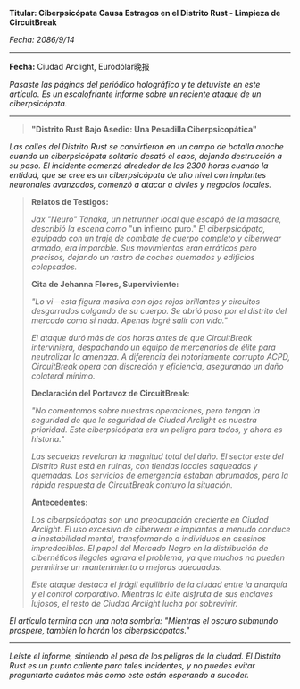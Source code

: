 **Titular: Ciberpsicópata Causa Estragos en el Distrito Rust - Limpieza de CircuitBreak**

_Fecha: 2086/9/14_

---

**Fecha:** Ciudad Arclight, Eurodólar晚报

_Pasaste las páginas del periódico holográfico y te detuviste en este artículo. Es un escalofriante informe sobre un reciente ataque de un ciberpsicópata._

---

> **"Distrito Rust Bajo Asedio: Una Pesadilla Ciberpsicopática"**

_Las calles del Distrito Rust se convirtieron en un campo de batalla anoche cuando un ciberpsicópata solitario desató el caos, dejando destrucción a su paso. El incidente comenzó alrededor de las 2300 horas cuando la entidad, que se cree es un ciberpsicópata de alto nivel con implantes neuronales avanzados, comenzó a atacar a civiles y negocios locales._

> **Relatos de Testigos:**
>
> _Jax "Neuro" Tanaka, un netrunner local que escapó de la masacre, describió la escena como_ "un infierno puro." _El ciberpsicópata, equipado con un traje de combate de cuerpo completo y ciberwear armado, era imparable. Sus movimientos eran erráticos pero precisos, dejando un rastro de coches quemados y edificios colapsados._
>
> **Cita de Jehanna Flores, Superviviente:**
>
> _"Lo vi—esta figura masiva con ojos rojos brillantes y circuitos desgarrados colgando de su cuerpo. Se abrió paso por el distrito del mercado como si nada. Apenas logré salir con vida."_
>
> _El ataque duró más de dos horas antes de que CircuitBreak interviniera, despachando un equipo de mercenarios de élite para neutralizar la amenaza. A diferencia del notoriamente corrupto ACPD, CircuitBreak opera con discreción y eficiencia, asegurando un daño colateral mínimo._
>
> **Declaración del Portavoz de CircuitBreak:**
>
> _"No comentamos sobre nuestras operaciones, pero tengan la seguridad de que la seguridad de Ciudad Arclight es nuestra prioridad. Este ciberpsicópata era un peligro para todos, y ahora es historia."_
>
> _Las secuelas revelaron la magnitud total del daño. El sector este del Distrito Rust está en ruinas, con tiendas locales saqueadas y quemadas. Los servicios de emergencia estaban abrumados, pero la rápida respuesta de CircuitBreak contuvo la situación._
>
> **Antecedentes:**
>
> _Los ciberpsicópatas son una preocupación creciente en Ciudad Arclight. El uso excesivo de ciberwear e implantes a menudo conduce a inestabilidad mental, transformando a individuos en asesinos impredecibles. El papel del Mercado Negro en la distribución de cibernéticos ilegales agrava el problema, ya que muchos no pueden permitirse un mantenimiento o mejoras adecuadas._
>
> _Este ataque destaca el frágil equilibrio de la ciudad entre la anarquía y el control corporativo. Mientras la élite disfruta de sus enclaves lujosos, el resto de Ciudad Arclight lucha por sobrevivir._

_El artículo termina con una nota sombría: "Mientras el oscuro submundo prospere, también lo harán los ciberpsicópatas."_

---

_Leíste el informe, sintiendo el peso de los peligros de la ciudad. El Distrito Rust es un punto caliente para tales incidentes, y no puedes evitar preguntarte cuántos más como este están esperando a suceder._
